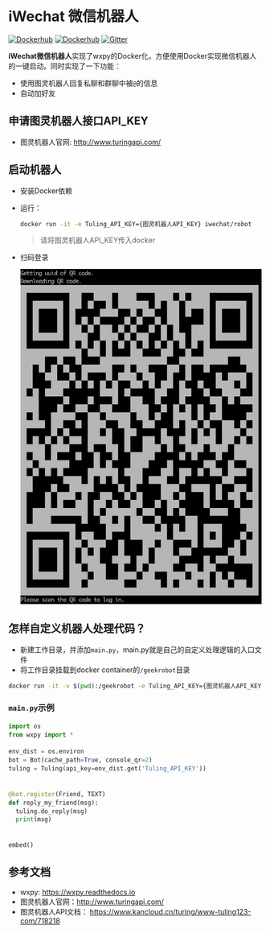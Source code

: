 # iWechat 微信机器人
[![Dockerhub](https://img.shields.io/docker/automated/iwechat/robot.svg)](https://hub.docker.com/r/iwechat/robot/)
[![Dockerhub](https://img.shields.io/docker/build/iwechat/robot.svg)](https://hub.docker.com/r/iwechat/robot/)
[![Gitter](https://img.shields.io/gitter/room/iWechatBot/community.svg)](https://gitter.im/iWechatBot/community)

**iWechat微信机器人**实现了wxpy的Docker化，方便使用Docker实现微信机器人的一键启动。同时实现了一下功能：

- 使用图灵机器人回复私聊和群聊中被`@`的信息
- 自动加好友


## 申请图灵机器人接口API_KEY

- 图灵机器人官网: http://www.turingapi.com/


## 启动机器人

- 安装Docker依赖
- 运行：


    ```bash
    docker run -it -e Tuling_API_KEY={图灵机器人API_KEY} iwechat/robot

    ```
    > 请将图灵机器人API_KEY传入docker
- 扫码登录

    ![扫码登录](./images/iwechat_login.png)

## 怎样自定义机器人处理代码？

- 新建工作目录，并添加`main.py`，main.py就是自己的自定义处理逻辑的入口文件
- 将工作目录挂载到docker container的`/geekrobot`目录

```bash
docker run -it -v $(pwd):/geekrobot -e Tuling_API_KEY={图灵机器人API_KEY} iwechat/robot
```

### `main.py`示例

```python
import os
from wxpy import *

env_dist = os.environ
bot = Bot(cache_path=True, console_qr=2)
tuling = Tuling(api_key=env_dist.get('Tuling_API_KEY'))


@bot.register(Friend, TEXT)
def reply_my_friend(msg):
  tuling.do_reply(msg)
  print(msg)


embed()
```

## 参考文档

- wxpy: https://wxpy.readthedocs.io
- 图灵机器人官网：http://www.turingapi.com/
- 图灵机器人API文档： https://www.kancloud.cn/turing/www-tuling123-com/718218



